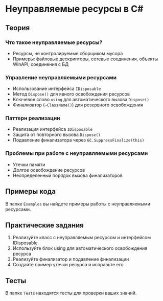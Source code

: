 # Неуправляемые ресурсы в C#

## Теория

### Что такое неуправляемые ресурсы?
- Ресурсы, не контролируемые сборщиком мусора
- Примеры: файловые дескрипторы, сетевые соединения, объекты WinAPI, соединения с БД

### Управление неуправляемыми ресурсами
- Использование интерфейса `IDisposable`
- Метод `Dispose()` для явного освобождения ресурсов
- Ключевое слово `using` для автоматического вызова `Dispose()`
- Финализатор (`~ClassName()`) для резервного освобождения

### Паттерн реализации
- Реализация интерфейса `IDisposable`
- Защита от повторного вызова `Dispose()`
- Подавление финализатора через `GC.SuppressFinalize(this)`

### Проблемы при работе с неуправляемыми ресурсами
- Утечки памяти
- Долгое освобождение ресурсов
- Неопределенный порядок вызова финализаторов

## Примеры кода

В папке `Examples` вы найдете примеры работы с неуправляемыми ресурсами.

## Практические задания

1. Реализуйте класс с неуправляемым ресурсом и интерфейсом IDisposable
2. Используйте блок using для автоматического освобождения ресурса
3. Реализуйте финализатор и подавление финализации
4. Создайте пример утечки ресурса и исправьте его

## Тесты

В папке `Tests` находятся тесты для проверки ваших знаний. 